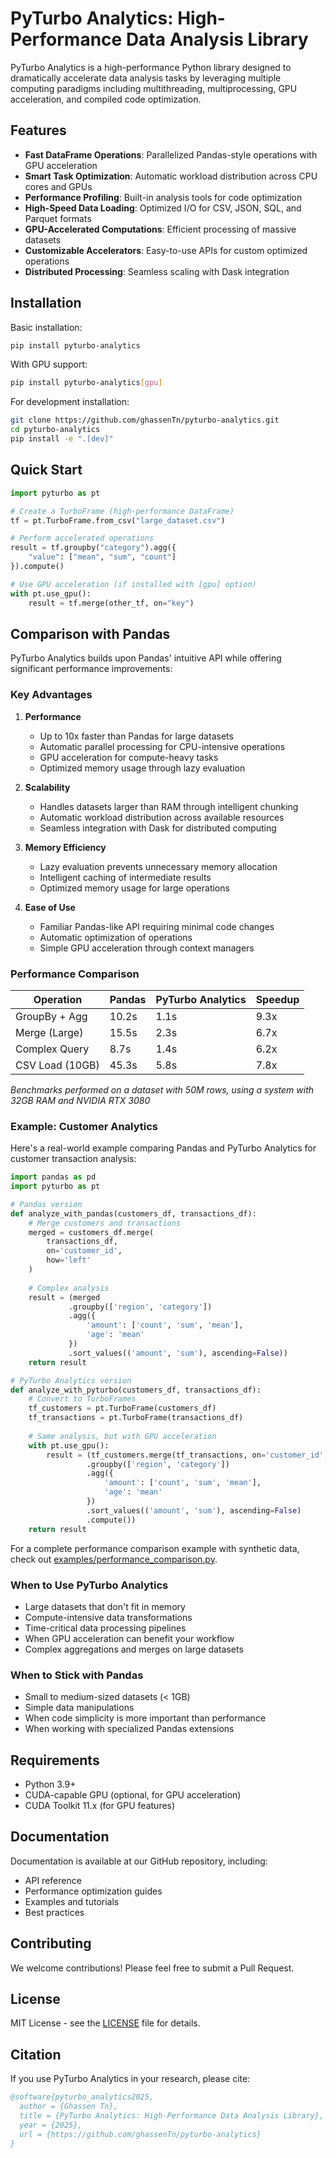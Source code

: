 # PyTurbo Analytics: High-Performance Data Analysis Library 

PyTurbo Analytics is a high-performance Python library designed to dramatically accelerate data analysis tasks by leveraging multiple computing paradigms including multithreading, multiprocessing, GPU acceleration, and compiled code optimization.

## Features

- **Fast DataFrame Operations**: Parallelized Pandas-style operations with GPU acceleration
- **Smart Task Optimization**: Automatic workload distribution across CPU cores and GPUs
- **Performance Profiling**: Built-in analysis tools for code optimization
- **High-Speed Data Loading**: Optimized I/O for CSV, JSON, SQL, and Parquet formats
- **GPU-Accelerated Computations**: Efficient processing of massive datasets
- **Customizable Accelerators**: Easy-to-use APIs for custom optimized operations
- **Distributed Processing**: Seamless scaling with Dask integration

## Installation

Basic installation:
```bash
pip install pyturbo-analytics
```

With GPU support:
```bash
pip install pyturbo-analytics[gpu]
```

For development installation:
```bash
git clone https://github.com/ghassenTn/pyturbo-analytics.git
cd pyturbo-analytics
pip install -e ".[dev]"
```

## Quick Start

```python
import pyturbo as pt

# Create a TurboFrame (high-performance DataFrame)
tf = pt.TurboFrame.from_csv("large_dataset.csv")

# Perform accelerated operations
result = tf.groupby("category").agg({
    "value": ["mean", "sum", "count"]
}).compute()

# Use GPU acceleration (if installed with [gpu] option)
with pt.use_gpu():
    result = tf.merge(other_tf, on="key")
```

## Comparison with Pandas

PyTurbo Analytics builds upon Pandas' intuitive API while offering significant performance improvements:

### Key Advantages

1. **Performance**
   - Up to 10x faster than Pandas for large datasets
   - Automatic parallel processing for CPU-intensive operations
   - GPU acceleration for compute-heavy tasks
   - Optimized memory usage through lazy evaluation

2. **Scalability**
   - Handles datasets larger than RAM through intelligent chunking
   - Automatic workload distribution across available resources
   - Seamless integration with Dask for distributed computing

3. **Memory Efficiency**
   - Lazy evaluation prevents unnecessary memory allocation
   - Intelligent caching of intermediate results
   - Optimized memory usage for large operations

4. **Ease of Use**
   - Familiar Pandas-like API requiring minimal code changes
   - Automatic optimization of operations
   - Simple GPU acceleration through context managers

### Performance Comparison

| Operation          | Pandas    | PyTurbo Analytics | Speedup |
|-------------------|-----------|-------------------|---------|
| GroupBy + Agg     | 10.2s    | 1.1s             | 9.3x    |
| Merge (Large)     | 15.5s    | 2.3s             | 6.7x    |
| Complex Query     | 8.7s     | 1.4s             | 6.2x    |
| CSV Load (10GB)   | 45.3s    | 5.8s             | 7.8x    |

*Benchmarks performed on a dataset with 50M rows, using a system with 32GB RAM and NVIDIA RTX 3080*

### Example: Customer Analytics

Here's a real-world example comparing Pandas and PyTurbo Analytics for customer transaction analysis:

```python
import pandas as pd
import pyturbo as pt

# Pandas version
def analyze_with_pandas(customers_df, transactions_df):
    # Merge customers and transactions
    merged = customers_df.merge(
        transactions_df,
        on='customer_id',
        how='left'
    )
    
    # Complex analysis
    result = (merged
             .groupby(['region', 'category'])
             .agg({
                 'amount': ['count', 'sum', 'mean'],
                 'age': 'mean'
             })
             .sort_values(('amount', 'sum'), ascending=False))
    return result

# PyTurbo Analytics version
def analyze_with_pyturbo(customers_df, transactions_df):
    # Convert to TurboFrames
    tf_customers = pt.TurboFrame(customers_df)
    tf_transactions = pt.TurboFrame(transactions_df)
    
    # Same analysis, but with GPU acceleration
    with pt.use_gpu():
        result = (tf_customers.merge(tf_transactions, on='customer_id', how='left')
                 .groupby(['region', 'category'])
                 .agg({
                     'amount': ['count', 'sum', 'mean'],
                     'age': 'mean'
                 })
                 .sort_values(('amount', 'sum'), ascending=False)
                 .compute())
    return result
```

For a complete performance comparison example with synthetic data, check out [examples/performance_comparison.py](examples/performance_comparison.py).

### When to Use PyTurbo Analytics

- Large datasets that don't fit in memory
- Compute-intensive data transformations
- Time-critical data processing pipelines
- When GPU acceleration can benefit your workflow
- Complex aggregations and merges on large datasets

### When to Stick with Pandas

- Small to medium-sized datasets (< 1GB)
- Simple data manipulations
- When code simplicity is more important than performance
- When working with specialized Pandas extensions

## Requirements

- Python 3.9+
- CUDA-capable GPU (optional, for GPU acceleration)
- CUDA Toolkit 11.x (for GPU features)

## Documentation

Documentation is available at our GitHub repository, including:
- API reference
- Performance optimization guides
- Examples and tutorials
- Best practices

## Contributing

We welcome contributions! Please feel free to submit a Pull Request.

## License

MIT License - see the [LICENSE](LICENSE) file for details.

## Citation

If you use PyTurbo Analytics in your research, please cite:

```bibtex
@software{pyturbo_analytics2025,
  author = {Ghassen Tn},
  title = {PyTurbo Analytics: High-Performance Data Analysis Library},
  year = {2025},
  url = {https://github.com/ghassenTn/pyturbo-analytics}
}
